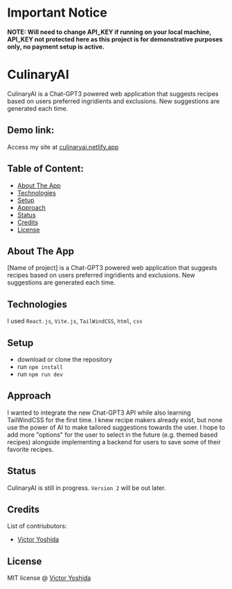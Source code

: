 # Important Notice
**NOTE: Will need to change API_KEY if running on your local machine, API_KEY not protected here as this project is for demonstrative purposes only, no payment setup is active.**



# CulinaryAI 
CulinaryAI is a Chat-GPT3 powered web application that suggests recipes based on users preferred ingridients and exclusions. New suggestions are generated each time.

## Demo link:
Access my site at [culinaryai.netlify.app](https://culinaryai.netlify.app/)

## Table of Content:

- [About The App](#about-the-app)
- [Technologies](#technologies)
- [Setup](#setup)
- [Approach](#approach)
- [Status](#status)
- [Credits](#credits)
- [License](#license)

## About The App
[Name of project] is a Chat-GPT3 powered web application that suggests recipes based on users preferred ingridients and exclusions. New suggestions are generated each time.

## Technologies
I used `React.js`, `Vite.js`, `TailWindCSS`, `html`, `css`

## Setup
- download or clone the repository
- run `npm install`
- run `npm run dev`

## Approach
I wanted to integrate the new Chat-GPT3 API while also learning TailWindCSS for the first time. I knew recipe makers already exist, but none use the power of AI to make 
tailored suggestions towards the user. I hope to add more "options" for the user to select in the future (e.g. themed based recipes) alongside implementing a backend for users to save 
some of their favorite recipes.

## Status
CulinaryAI is still in progress. `Version 2` will be out later.

## Credits
List of contriubutors:
- [Victor Yoshida](victoryoshida.com)

## License

MIT license @ [Victor Yoshida](victoryoshida.com)
